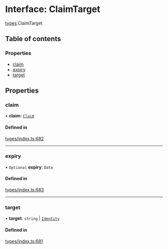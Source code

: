 # Interface: ClaimTarget

[types](../wiki/types).ClaimTarget

## Table of contents

### Properties

- [claim](../wiki/types.ClaimTarget#claim)
- [expiry](../wiki/types.ClaimTarget#expiry)
- [target](../wiki/types.ClaimTarget#target)

## Properties

### claim

• **claim**: [`Claim`](../wiki/types#claim)

#### Defined in

[types/index.ts:682](https://github.com/PolymeshAssociation/polymesh-sdk/blob/3d14e829/src/types/index.ts#L682)

___

### expiry

• `Optional` **expiry**: `Date`

#### Defined in

[types/index.ts:683](https://github.com/PolymeshAssociation/polymesh-sdk/blob/3d14e829/src/types/index.ts#L683)

___

### target

• **target**: `string` \| [`Identity`](../wiki/api.entities.Identity.Identity)

#### Defined in

[types/index.ts:681](https://github.com/PolymeshAssociation/polymesh-sdk/blob/3d14e829/src/types/index.ts#L681)
